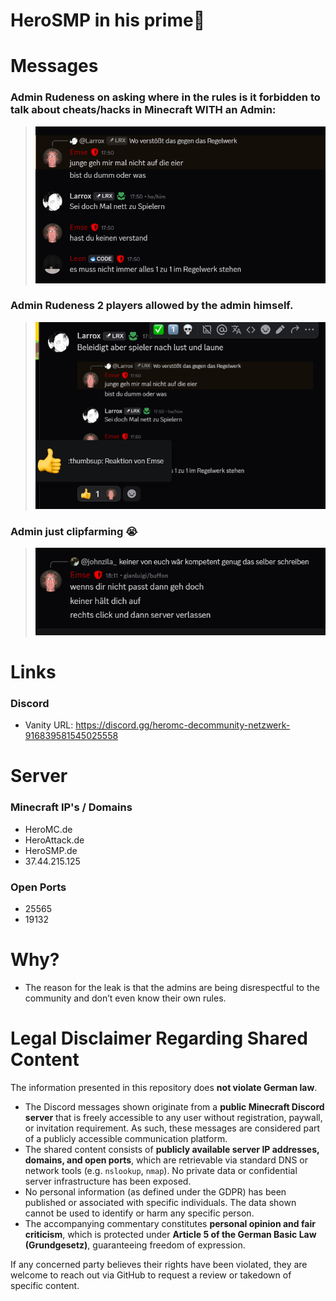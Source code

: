 # HeroSMP in his prime🤡

# Messages
### Admin Rudeness on asking where in the rules is it forbidden to talk about cheats/hacks in Minecraft WITH an Admin:
> <img src=img/Bild_2025-06-04_180440223.png>

### Admin Rudeness 2 players allowed by the admin himself.
> <img src=img/Bild_2025-06-04_180924923.png>

### Admin just clipfarming 😭
> <img src=img/Bild_2025-06-04_181203553.png>

# Links

### Discord
  - Vanity URL: https://discord.gg/heromc-decommunity-netzwerk-916839581545025558

# Server

### Minecraft IP's / Domains
  - HeroMC.de
  - HeroAttack.de
  - HeroSMP.de
  - 37.44.215.125

### Open Ports
  - 25565
  - 19132

# Why?
- The reason for the leak is that the admins are being disrespectful to the community and don’t even know their own rules.

# **Legal Disclaimer Regarding Shared Content**

The information presented in this repository does **not violate German law**.

* The Discord messages shown originate from a **public Minecraft Discord server** that is freely accessible to any user without registration, paywall, or invitation requirement. As such, these messages are considered part of a publicly accessible communication platform.
* The shared content consists of **publicly available server IP addresses, domains, and open ports**, which are retrievable via standard DNS or network tools (e.g. `nslookup`, `nmap`). No private data or confidential server infrastructure has been exposed.
* No personal information (as defined under the GDPR) has been published or associated with specific individuals. The data shown cannot be used to identify or harm any specific person.
* The accompanying commentary constitutes **personal opinion and fair criticism**, which is protected under **Article 5 of the German Basic Law (Grundgesetz)**, guaranteeing freedom of expression.

If any concerned party believes their rights have been violated, they are welcome to reach out via GitHub to request a review or takedown of specific content.

